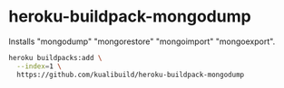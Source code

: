 # heroku-buildpack-mongodump

Installs "mongodump" "mongorestore" "mongoimport" "mongoexport".

```sh
heroku buildpacks:add \
  --index=1 \
  https://github.com/kualibuild/heroku-buildpack-mongodump
```
